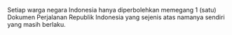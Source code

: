 Setiap warga negara Indonesia hanya diperbolehkan memegang 1 (satu) Dokumen Perjalanan Republik Indonesia yang sejenis atas namanya sendiri yang masih berlaku.